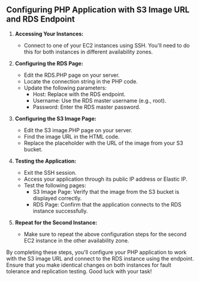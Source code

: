 ## Configuring PHP Application with S3 Image URL and RDS Endpoint

1. **Accessing Your Instances:**
   - Connect to one of your EC2 instances using SSH. You'll need to do this for both instances in different availability zones.

2. **Configuring the RDS Page:**
   - Edit the RDS.PHP page on your server.
   - Locate the connection string in the PHP code.
   - Update the following parameters:
     - Host: Replace with the RDS endpoint.
     - Username: Use the RDS master username (e.g., root).
     - Password: Enter the RDS master password.

3. **Configuring the S3 Image Page:**
   - Edit the S3 image.PHP page on your server.
   - Find the image URL in the HTML code.
   - Replace the placeholder with the URL of the image from your S3 bucket.
   
4. **Testing the Application:**
   - Exit the SSH session.
   - Access your application through its public IP address or Elastic IP.
   - Test the following pages:
     - S3 Image Page: Verify that the image from the S3 bucket is displayed correctly.
     - RDS Page: Confirm that the application connects to the RDS instance successfully.

5. **Repeat for the Second Instance:**
   - Make sure to repeat the above configuration steps for the second EC2 instance in the other availability zone.
   
By completing these steps, you'll configure your PHP application to work with the S3 image URL and connect to the RDS instance using the endpoint. Ensure that you make identical changes on both instances for fault tolerance and replication testing. Good luck with your task!

